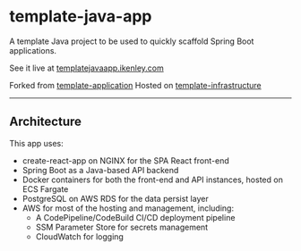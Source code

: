 # template-java-app

A template Java project to be used to quickly scaffold Spring Boot applications.

See it live at [templatejavaapp.ikenley.com](https://templatejavaapp.ikenley.com/)

Forked from [template-application](https://github.com/ikenley/template-application)
Hosted on [template-infrastructure](https://github.com/ikenley/template-infrastructure)

---

## Architecture

This app uses:

- create-react-app on NGINX for the SPA React front-end
- Spring Boot as a Java-based API backend
- Docker containers for both the front-end and API instances, hosted on ECS Fargate
- PostgreSQL on AWS RDS for the data persist layer
- AWS for most of the hosting and management, including:
  - A CodePipeline/CodeBuild CI/CD deployment pipeline
  - SSM Parameter Store for secrets management
  - CloudWatch for logging
